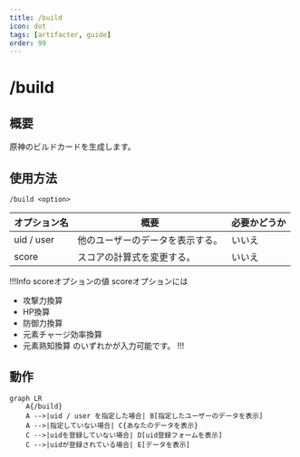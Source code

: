 ```yaml
---
title: /build
icon: dot
tags: [artifacter, guide]
order: 99
---
```


# /build
## 概要
原神のビルドカードを生成します。

## 使用方法
```
/build <option>
```

オプション名 | 概要 | 必要かどうか
--- | --- | --
uid / user | 他のユーザーのデータを表示する。 | いいえ
score | スコアの計算式を変更する。 | いいえ

!!!Info scoreオプションの値
scoreオプションには
- 攻撃力換算
- HP換算
- 防御力換算
- 元素チャージ効率換算
- 元素熟知換算
のいずれかが入力可能です。
!!!

## 動作
```mermaid
graph LR
    A{/build}
    A -->|uid / user を指定した場合| B[指定したユーザーのデータを表示]
    A -->|指定していない場合| C{あなたのデータを表示}
    C -->|uidを登録していない場合| D[uid登録フォームを表示]
    C -->|uidが登録されている場合| E[データを表示]
```